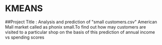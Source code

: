 # KMEANS
##Project Title : Analysis and prediction of "small customers.csv" American Mall market called as phonix small.To find out how may customers are visited to a particular shop on the basis of this prediction of annual income vs spending scores

